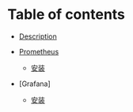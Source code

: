 # Table of contents

* [Description](README.md)
* [Prometheus](prometheus/readme.md)
  * [安装](prometheus/install.md)

* [Grafana]
  * [安装](grafana/install.md)
